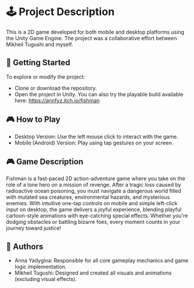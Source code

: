 # 🕹️ Project Description
This is a 2D game developed for both mobile and desktop platforms using the Unity Game Engine. The project was a collaborative effort between Mikheil Tugushi and myself.
## 🚀 Getting Started
To explore or modify the project:
* Clone or download the repository.
* Open the project in Unity.
You can also try the playable build available here: https://annfyz.itch.io/fishman
## 🎮 How to Play
* Desktop Version: Use the left mouse click to interact with the game.
* Mobile (Android) Version: Play using tap gestures on your screen.
## 🎮 Game Description
Fishman is a fast-paced 2D action-adventure game where you take on the role of a lone hero on a mission of revenge. After a tragic loss caused by radioactive ocean poisoning, you must navigate a dangerous world filled with mutated sea creatures, environmental hazards, and mysterious enemies.
With intuitive one-tap controls on mobile and simple left-click input on desktop, the game delivers a joyful experience, blending playful cartoon-style animations with eye-catching special effects.  Whether you're dodging obstacles or battling bizarre foes, every moment counts in your journey toward justice!
## 👥 Authors
* Anna Yadygina: Responsible for all core gameplay mechanics and game logic implementation.
* Mikheil Tugushi: Designed and created all visuals and animations (excluding visual effects).
